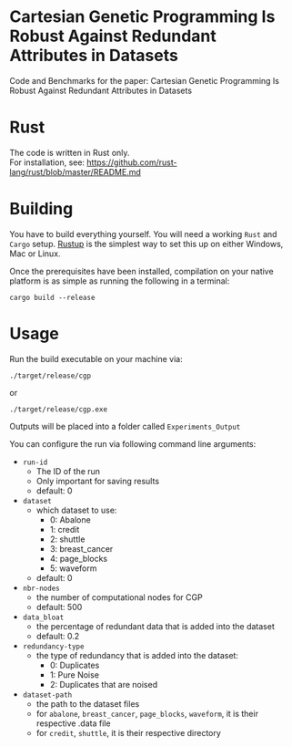# Cartesian Genetic Programming Is Robust Against Redundant Attributes in Datasets
Code and Benchmarks for the paper: Cartesian Genetic Programming Is Robust Against Redundant Attributes in Datasets

# Rust
The code is written in Rust only.  
For installation, see: https://github.com/rust-lang/rust/blob/master/README.md

# Building
You have to build everything yourself. You will need a working `Rust` and `Cargo` setup. [Rustup](https://rustup.rs/) is the simplest way to set this up on either Windows, Mac or Linux.

Once the prerequisites have been installed, compilation on your native platform is as simple as running the following in a terminal:

```
cargo build --release
```


# Usage
Run the build executable on your machine via:
```
./target/release/cgp
```
or 
```
./target/release/cgp.exe
```

Outputs will be placed into a folder called
`Experiments_Output`

You can configure the run via following command line arguments:
- `run-id`
  - The ID of the run
  - Only important for saving results
  - default: 0
- `dataset`
  - which dataset to use:
    - 0: Abalone
    - 1: credit
    - 2: shuttle
    - 3: breast_cancer
    - 4: page_blocks
    - 5: waveform
  - default: 0
- `nbr-nodes`
  - the number of computational nodes for CGP
  - default: 500
- `data_bloat`
  - the percentage of redundant data that is added into the dataset
  - default: 0.2
- `redundancy-type`
  - the type of redundancy that is added into the dataset:
    - 0: Duplicates
    - 1: Pure Noise
    - 2: Duplicates that are noised
- `dataset-path`  
  - the path to the dataset files
  - for `abalone`, `breast_cancer`, `page_blocks`, `waveform`, it is their respective .data file
  - for `credit`, `shuttle`, it is their respective directory       

